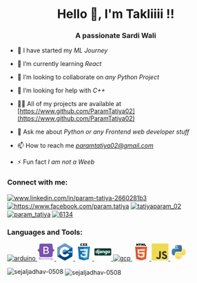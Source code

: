<h1 align="center">Hello 👋, I'm Takliiii !!</h1>
<h3 align="center">A passionate Sardi Wali</h3>

- 🔭 I have started my *ML Journey*

- 🌱 I’m currently learning *React*

- 👯 I’m looking to collaborate on *any Python Project*

- 🤝 I’m looking for help with *C++*

- 👨‍💻 All of my projects are available at [https://www.github.com/ParamTatiya02](https://www.github.com/ParamTatiya02)

- 💬 Ask me about *Python or any Frontend web developer stuff*

- 📫 How to reach me *paramtatiya02@gmail.com*

- ⚡ Fun fact *I am not a Weeb*

<h3 align="left">Connect with me:</h3>
<p align="left">
<a href="https://linkedin.com/in/www.linkedin.com/in/param-tatiya-2660281b3" target="blank"><img align="center" src="https://cdn.jsdelivr.net/npm/simple-icons@3.0.1/icons/linkedin.svg" alt="www.linkedin.com/in/param-tatiya-2660281b3" height="30" width="40" /></a>
<a href="https://fb.com/https://www.facebook.com/param.tatiya" target="blank"><img align="center" src="https://cdn.jsdelivr.net/npm/simple-icons@3.0.1/icons/facebook.svg" alt="https://www.facebook.com/param.tatiya" height="30" width="40" /></a>
<a href="https://instagram.com/tatiyaparam_02" target="blank"><img align="center" src="https://cdn.jsdelivr.net/npm/simple-icons@3.0.1/icons/instagram.svg" alt="tatiyaparam_02" height="30" width="40" /></a>
<a href="https://www.hackerrank.com/param_tatiya" target="blank"><img align="center" src="https://cdn.jsdelivr.net/npm/simple-icons@3.0.1/icons/hackerrank.svg" alt="param_tatiya" height="30" width="40" /></a>
<a href="https://discord.gg/6134" target="blank"><img align="center" src="https://cdn.jsdelivr.net/npm/simple-icons@3.0.1/icons/discord.svg" alt="6134" height="30" width="40" /></a>
</p>

<h3 align="left">Languages and Tools:</h3>
<p align="left"> <a href="https://www.arduino.cc/" target="_blank"> <img src="https://cdn.worldvectorlogo.com/logos/arduino-1.svg" alt="arduino" width="40" height="40"/> </a> <a href="https://getbootstrap.com" target="_blank"> <img src="https://raw.githubusercontent.com/devicons/devicon/master/icons/bootstrap/bootstrap-plain-wordmark.svg" alt="bootstrap" width="40" height="40"/> </a> <a href="https://www.w3schools.com/cpp/" target="_blank"> <img src="https://raw.githubusercontent.com/devicons/devicon/master/icons/cplusplus/cplusplus-original.svg" alt="cplusplus" width="40" height="40"/> </a> <a href="https://www.w3schools.com/css/" target="_blank"> <img src="https://raw.githubusercontent.com/devicons/devicon/master/icons/css3/css3-original-wordmark.svg" alt="css3" width="40" height="40"/> </a> <a href="https://www.djangoproject.com/" target="_blank"> <img src="https://raw.githubusercontent.com/devicons/devicon/master/icons/django/django-original.svg" alt="django" width="40" height="40"/> </a> <a href="https://cloud.google.com" target="_blank"> <img src="https://www.vectorlogo.zone/logos/google_cloud/google_cloud-icon.svg" alt="gcp" width="40" height="40"/> </a> <a href="https://www.w3.org/html/" target="_blank"> <img src="https://raw.githubusercontent.com/devicons/devicon/master/icons/html5/html5-original-wordmark.svg" alt="html5" width="40" height="40"/> </a> <a href="https://developer.mozilla.org/en-US/docs/Web/JavaScript" target="_blank"> <img src="https://raw.githubusercontent.com/devicons/devicon/master/icons/javascript/javascript-original.svg" alt="javascript" width="40" height="40"/> </a> <a href="https://www.python.org" target="_blank"> <img src="https://raw.githubusercontent.com/devicons/devicon/master/icons/python/python-original.svg" alt="python" width="40" height="40"/> </a> </p>

<p><img align="left" src="https://github-readme-stats.vercel.app/api/top-langs?username=sejaljadhav-0508&show_icons=true&locale=en&layout=compact" alt="sejaljadhav-0508" /></p>

<p>&nbsp;<img align="center" src="https://github-readme-stats.vercel.app/api?username=sejaljadhav-0508&show_icons=true&locale=en" alt="sejaljadhav-0508" /></p>
